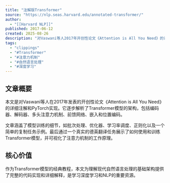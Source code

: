 ```yaml
---
title: "注解版Transformer"
source: "https://nlp.seas.harvard.edu/annotated-transformer/"
author:
  - "[[Harvard NLP]]"
published: 2017-06-12
created: 2025-08-26
description: "对Vaswani等人2017年开创性论文《Attention is All You Need》的详细注解和PyTorch实现"
tags:
  - "clippings"
  - "#Transformer"
  - "#注意力机制"
  - "#自然语言处理"
  - "#深度学习"
---
```


## 文章概要

本文是对Vaswani等人在2017年发表的开创性论文《Attention is All You Need》的详细注解和PyTorch实现。它逐步解析了Transformer模型的架构，包括编码器、解码器、多头注意力机制、前馈网络、嵌入和位置编码。

文章涵盖了模型训练的细节，如批次处理、优化器、学习率调度、正则化以及一个简单的复制任务示例。最后通过一个真实的德英翻译任务展示了如何使用和训练Transformer模型，并可视化了注意力机制的工作原理。

## 核心价值

作为Transformer模型的经典教程，本文为理解现代自然语言处理的基础架构提供了完整的代码实现和详细解释，是学习深度学习和NLP的重要资源。
